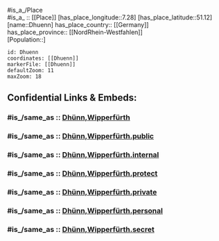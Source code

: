 ﻿---
confidential: public
isDeleted: false
location:
- 51.12
- 7.28
mapmarker: city
mapzoom:
- 7
- 12
SpocWebEntityId: 29779
tags:
- geo/City
type: City
---

#is_a_/Place  
#is_a_ :: [[Place]] 
[has_place_longitude::7.28] 
[has_place_latitude::51.12] 
[name::Dhuenn] 
has_place_country:: [[Germany]]  
has_place_province:: [[NordRhein-Westfahlen]]  
[Population::] 



```leaflet
id: Dhuenn
coordinates: [[Dhuenn]] 
markerFile: [[Dhuenn]] 
defaultZoom: 11 
maxZoom: 18
```


## Confidential Links & Embeds: 

### #is_/same_as :: [Dhünn,Wipperfürth](/_Standards/Earth/Continent/Europe/Europe~Central/Germany/Germany~West/Nordrhein-Westfalen/counties~NW/Oberbergischer_Kreis/cities~Oberbergischer_Kreis/Wipperfürth/Dhünn,Wipperfürth.md) 

### #is_/same_as :: [Dhünn,Wipperfürth.public](/_public/Earth/Continent/Europe/Europe~Central/Germany/Germany~West/Nordrhein-Westfalen/counties~NW/Oberbergischer_Kreis/cities~Oberbergischer_Kreis/Wipperfürth/Dhünn,Wipperfürth.public.md) 

### #is_/same_as :: [Dhünn,Wipperfürth.internal](/_internal/Earth/Continent/Europe/Europe~Central/Germany/Germany~West/Nordrhein-Westfalen/counties~NW/Oberbergischer_Kreis/cities~Oberbergischer_Kreis/Wipperfürth/Dhünn,Wipperfürth.internal.md) 

### #is_/same_as :: [Dhünn,Wipperfürth.protect](/_protect/Earth/Continent/Europe/Europe~Central/Germany/Germany~West/Nordrhein-Westfalen/counties~NW/Oberbergischer_Kreis/cities~Oberbergischer_Kreis/Wipperfürth/Dhünn,Wipperfürth.protect.md) 

### #is_/same_as :: [Dhünn,Wipperfürth.private](/_private/Earth/Continent/Europe/Europe~Central/Germany/Germany~West/Nordrhein-Westfalen/counties~NW/Oberbergischer_Kreis/cities~Oberbergischer_Kreis/Wipperfürth/Dhünn,Wipperfürth.private.md) 

### #is_/same_as :: [Dhünn,Wipperfürth.personal](/_personal/Earth/Continent/Europe/Europe~Central/Germany/Germany~West/Nordrhein-Westfalen/counties~NW/Oberbergischer_Kreis/cities~Oberbergischer_Kreis/Wipperfürth/Dhünn,Wipperfürth.personal.md) 

### #is_/same_as :: [Dhünn,Wipperfürth.secret](/_secret/Earth/Continent/Europe/Europe~Central/Germany/Germany~West/Nordrhein-Westfalen/counties~NW/Oberbergischer_Kreis/cities~Oberbergischer_Kreis/Wipperfürth/Dhünn,Wipperfürth.secret.md)

